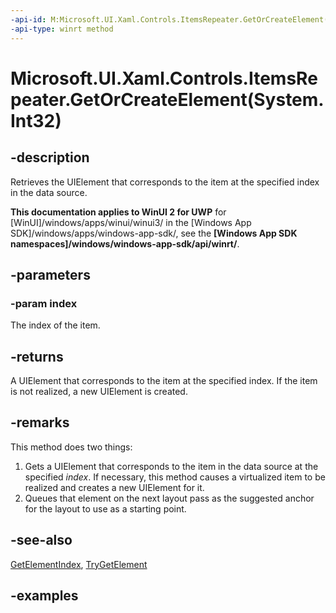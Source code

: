 ```yaml
---
-api-id: M:Microsoft.UI.Xaml.Controls.ItemsRepeater.GetOrCreateElement(System.Int32)
-api-type: winrt method
---
```


# Microsoft.UI.Xaml.Controls.ItemsRepeater.GetOrCreateElement(System.Int32)

<!--
public Windows.UI.Xaml.UIElement GetOrCreateElement (int index);
-->

## -description

Retrieves the UIElement that corresponds to the item at the specified index in the data source.

**This documentation applies to WinUI 2 for UWP** for [WinUI]/windows/apps/winui/winui3/ in the [Windows App SDK]/windows/apps/windows-app-sdk/, see the **[Windows App SDK namespaces]/windows/windows-app-sdk/api/winrt/**.

## -parameters

### -param index

The index of the item.

## -returns

A UIElement that corresponds to the item at the specified index. If the item is not realized, a new UIElement is created.

## -remarks

This method does two things:

1. Gets a UIElement that corresponds to the item in the data source at the specified _index_. If necessary, this method causes a virtualized item to be realized and creates a new UIElement for it.
1. Queues that element on the next layout pass as the suggested anchor for the layout to use as a starting point.

## -see-also

[GetElementIndex](itemsrepeater_getelementindex_553435906.md), [TryGetElement](itemsrepeater_trygetelement_2086043841.md)

## -examples


